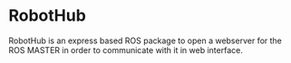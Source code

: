 # RobotHub

RobotHub is an express based ROS package to open a webserver for the ROS MASTER in order to communicate with it in web interface.
